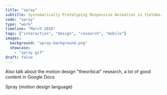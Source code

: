 ```yaml
---
title: "spray"
subtitle: Systematically Prototyping Responsive Animation in Yieldmo.
code: "spray"
type: "work"
timeline: "March 2016"
tags: ["interaction", "design", "research", "mobile"]
images:
  background: "spray-background.png"
  showcase: 
    - "spray.gif"
draft: false
---
```


Also talk about the motion design "theoritical" research, a lot of good content in Google Docs

Spray (motion design language)